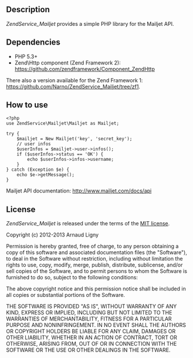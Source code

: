 Description
-----------

_ZendService_Mailjet_ provides a simple PHP library for the Mailjet API.


Dependencies
------------

* PHP 5.3+
* Zend\Http component (Zend Framework 2): https://github.com/zendframework/Component_ZendHttp

There also a version available for the Zend Framework 1: https://github.com/Narno/ZendService_Mailjet/tree/zf1.


How to use
----------

```
<?php
use ZendService\Mailjet\Mailjet as Mailjet;

try {
    $mailjet = New Mailjet('key', 'secret_key');
    // user infos
    $userInfos = $mailjet->user->infos();
    if ($userInfos->status == 'OK') {
        echo $userInfos->infos->username;
    }
} catch (Exception $e) {
    echo $e->getMessage();
}
```

Mailjet API documentation: http://www.mailjet.com/docs/api


License
----------

_ZendService_Mailjet_ is released under the terms of the [MIT license](http://opensource.org/licenses/MIT).

Copyright (c) 2012-2013 Arnaud Ligny

Permission is hereby granted, free of charge, to any person obtaining a copy of this software and associated documentation files (the "Software"), to deal in the Software without restriction, including without limitation the rights to use, copy, modify, merge, publish, distribute, sublicense, and/or sell copies of the Software, and to permit persons to whom the Software is furnished to do so, subject to the following conditions:

The above copyright notice and this permission notice shall be included in all copies or substantial portions of the Software.

THE SOFTWARE IS PROVIDED "AS IS", WITHOUT WARRANTY OF ANY KIND, EXPRESS OR IMPLIED, INCLUDING BUT NOT LIMITED TO THE WARRANTIES OF MERCHANTABILITY, FITNESS FOR A PARTICULAR PURPOSE AND NONINFRINGEMENT. IN NO EVENT SHALL THE AUTHORS OR COPYRIGHT HOLDERS BE LIABLE FOR ANY CLAIM, DAMAGES OR OTHER LIABILITY, WHETHER IN AN ACTION OF CONTRACT, TORT OR OTHERWISE, ARISING FROM, OUT OF OR IN CONNECTION WITH THE SOFTWARE OR THE USE OR OTHER DEALINGS IN THE SOFTWARE.
